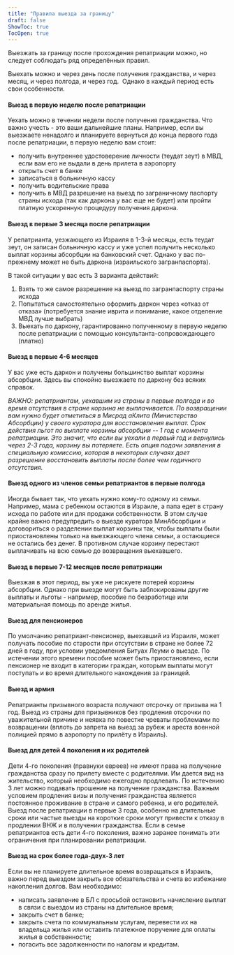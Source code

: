 ```yaml
---
title: "Правила выезда за границу"
draft: false
ShowToc: true
TocOpen: true
---
```

Выезжать за границу после прохождения репатриации можно, но следует соблюдать ряд определённых правил.

Выехать можно и через день после получения гражданства, и через месяц, и через полгода, и через год.  Однако в каждый период есть свои особенности.

#### Выезд в первую неделю после репатриации ####

Уехать можно в течении недели после получения гражданства. Что важно учесть - это ваши дальнейшие планы. Например, если вы выезжаете ненадолго и планируете вернуться до конца первого года после репатриации, в первую неделю вам стоит:

-   получить внутреннее удостоверение личности (теудат зеут) в МВД, если вам его не выдали в день прилета в аэропорту
-   открыть счет в банке
-   записаться в больничную кассу
-   получить водительские права
-   получить в МВД разрешение на выезд по заграничному паспорту страны исхода (так как даркона у вас еще не будет) или пройти платную ускоренную процедуру получения даркона.

#### Выезд в первые 3 месяца после репатриации ####

У репатрианта, уезжающего из Израиля в 1-3-й месяцы, есть теудат зеут, он записан больничную кассу и уже успел получить несколько выплат корзины абсорбции на банковский счет. Однако у вас по-прежнему может не быть даркона (израильского загранпаспорта).

В такой ситуации у вас есть 3 варианта действий:

1. Взять то же самое разрешение на выезд по загранпаспорту страны исхода
2. Попытаться самостоятельно оформить даркон через «отказ от отказа» (потребуется знание иврита и понимание, какое отделение МВД лучше выбрать)
3. Выехать по даркону, гарантированно полученному в первую неделю после репатриации с помощью консультанта-сопровождающего (платно)

#### Выезд в первые 4-6 месяцев ####

У вас уже есть даркон и получены большинство выплат корзины абсорбции. Здесь вы спокойно выезжаете по даркону без всяких справок.

*ВАЖНО: репатриантам, уехавшим из страны в первые полгода и во время отсутствия в стране корзина не выплачивается. По возвращении вам нужно будет отметиться в Мисрад аКлита (Министерство Абсорбции) у своего куратора для восстановления выплат. Срок действия льгот по выплате корзины абсорбции -- 1 год с момента репатриации. Это значит, что если вы уехали в первый год и вернулись через 2-3 года, корзину вы потеряете. Есть опция подачи заявления в специальную комиссию, которая в некоторых случаях дает разрешение восстановить выплаты после более чем годичного отсутствия.* 

#### Выезд одного из членов семьи репатриантов в первые полгода ####

Иногда бывает так, что уехать нужно кому-то одному из семьи. Например, мама с ребенком остаются в Израиле, а папа едет в страну исхода по работе или для продажи собственности. В этом случае крайне важно предупредить о выезде куратора МинАбсорбции и договориться о разделении выплат корзины так, чтобы выплаты были приостановлены только на выезжающего члена семьи, а остающиеся не остались без денег. В противном случае корзину перестают выплачивать на всю семью до возвращения выехавшего.

#### Выезд в первые 7-12 месяцев после репатриации ####

Выезжая в этот период, вы уже не рискуете потерей корзины абсорбции. Однако при выезде могут быть заблокированы другие выплаты и льготы - например, пособие по безработице или материальная помощь по аренде жилья.

#### Выезд для пенсионеров ####

По умолчанию репатриант-пенсионер, выехавший из Израиля, может получать пособие по старости при отсутствии в стране не более 72 дней в году, при условии уведомления Битуах Леуми о выезде. По истечении этого времени пособие может быть приостановлено, если пенсионер не входит в категории граждан, которым выплаты могут поступать и во время длительного нахождения за границей.

#### Выезд и армия ####

Репатрианты призывного возраста получают отсрочку от призыва на 1 год. Выезд из страны для призывников без продления отсрочки по уважительной причине и неявка по повестке чреваты проблемами по возвращении (вплоть до запрета на выезд за рубеж и ареста военной полицией прямо в аэропорту по прилёту в Израиль).

#### Выезд для детей 4 поколения и их родителей ####

Дети 4-го поколения (правнуки евреев) не имеют права на получение гражданства сразу по прилету вместе с родителями. Им дается вид на жительство, который необходимо ежегодно продлевать. По истечению 3 лет можно подавать прошение на получение гражданства. Важным условием продления визы и получения гражданства является постоянное проживание в стране и самого ребенка, и его родителей. Выезд после репатриации в первые 3 года, особенно на длительные сроки или частые выезды на короткие сроки могут привести к отказу в продлении ВНЖ и в получении гражданства. Если в семье репатриантов есть дети 4-го поколения, важно заранее понимать эти ограничения при планировании репатриации.

#### Выезд на срок более года-двух-3 лет ####

Если вы не планируете длительное время возвращаться в Израиль, важно перед выездом закрыть все обязательства и счета во избежание накопления долгов. Вам необходимо:

- написать заявление в БЛ с просьбой остановить начисление выплат в связи с выездом из страны на длительное время;
- закрыть счет в банке;
- закрыть счета по коммунальным услугам, перевести их на владельца жилья или оставить платежное поручение для оплаты жилья в собственности;
- погасить все задолженности по налогам и кредитам.


